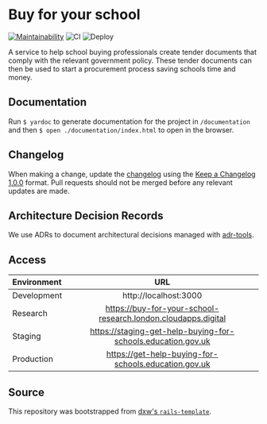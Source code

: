# Buy for your school

[![Maintainability](https://api.codeclimate.com/v1/badges/f119cce1678a8a67cca7/maintainability)](https://codeclimate.com/github/DFE-Digital/buy-for-your-school/maintainability)
![CI](https://github.com/DFE-Digital/buy-for-your-school/actions/workflows/continuous-integration.yml/badge.svg)
![Deploy](https://github.com/DFE-Digital/buy-for-your-school/actions/workflows/deploy.yml/badge.svg)

A service to help school buying professionals create tender documents that comply with the relevant government policy.
These tender documents can then be used to start a procurement process saving schools time and money.

## Documentation

Run `$ yardoc` to generate documentation for the project in `/documentation` and then `$ open ./documentation/index.html` to open in the browser.

## Changelog

When making a change, update the [changelog](CHANGELOG.md) using the
[Keep a Changelog 1.0.0](https://keepachangelog.com/en/1.0.0/) format.
Pull requests should not be merged before any relevant updates are made.

## Architecture Decision Records

We use ADRs to document architectural decisions managed with [adr-tools](https://github.com/npryce/adr-tools).

## Access

| Environment |                              URL                              |
| :---------- | :-----------------------------------------------------------: |
| Development |                     http://localhost:3000                     |
| Research    | https://buy-for-your-school-research.london.cloudapps.digital |
| Staging     | https://staging-get-help-buying-for-schools.education.gov.uk  |
| Production  |     https://get-help-buying-for-schools.education.gov.uk      |

## Source

This repository was bootstrapped from
[dxw's `rails-template`](https://github.com/dxw/rails-template).
